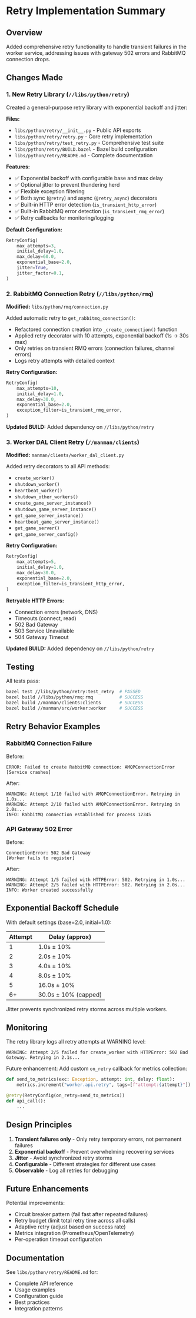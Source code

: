 # Retry Implementation Summary

## Overview

Added comprehensive retry functionality to handle transient failures in the worker service, addressing issues with gateway 502 errors and RabbitMQ connection drops.

## Changes Made

### 1. New Retry Library (`//libs/python/retry`)

Created a general-purpose retry library with exponential backoff and jitter:

**Files:**
- `libs/python/retry/__init__.py` - Public API exports
- `libs/python/retry/retry.py` - Core retry implementation
- `libs/python/retry/test_retry.py` - Comprehensive test suite
- `libs/python/retry/BUILD.bazel` - Bazel build configuration
- `libs/python/retry/README.md` - Complete documentation

**Features:**
- ✅ Exponential backoff with configurable base and max delay
- ✅ Optional jitter to prevent thundering herd
- ✅ Flexible exception filtering
- ✅ Both sync (`@retry`) and async (`@retry_async`) decorators
- ✅ Built-in HTTP error detection (`is_transient_http_error`)
- ✅ Built-in RabbitMQ error detection (`is_transient_rmq_error`)
- ✅ Retry callbacks for monitoring/logging

**Default Configuration:**
```python
RetryConfig(
    max_attempts=3,
    initial_delay=1.0,
    max_delay=60.0,
    exponential_base=2.0,
    jitter=True,
    jitter_factor=0.1,
)
```

### 2. RabbitMQ Connection Retry (`//libs/python/rmq`)

**Modified:** `libs/python/rmq/connection.py`

Added automatic retry to `get_rabbitmq_connection()`:
- Refactored connection creation into `_create_connection()` function
- Applied retry decorator with 10 attempts, exponential backoff (1s → 30s max)
- Only retries on transient RMQ errors (connection failures, channel errors)
- Logs retry attempts with detailed context

**Retry Configuration:**
```python
RetryConfig(
    max_attempts=10,
    initial_delay=1.0,
    max_delay=30.0,
    exponential_base=2.0,
    exception_filter=is_transient_rmq_error,
)
```

**Updated BUILD:** Added dependency on `//libs/python/retry`

### 3. Worker DAL Client Retry (`//manman/clients`)

**Modified:** `manman/clients/worker_dal_client.py`

Added retry decorators to all API methods:
- `create_worker()`
- `shutdown_worker()`
- `heartbeat_worker()`
- `shutdown_other_workers()`
- `create_game_server_instance()`
- `shutdown_game_server_instance()`
- `get_game_server_instance()`
- `heartbeat_game_server_instance()`
- `get_game_server()`
- `get_game_server_config()`

**Retry Configuration:**
```python
RetryConfig(
    max_attempts=5,
    initial_delay=1.0,
    max_delay=30.0,
    exponential_base=2.0,
    exception_filter=is_transient_http_error,
)
```

**Retryable HTTP Errors:**
- Connection errors (network, DNS)
- Timeouts (connect, read)
- 502 Bad Gateway
- 503 Service Unavailable
- 504 Gateway Timeout

**Updated BUILD:** Added dependency on `//libs/python/retry`

## Testing

All tests pass:
```bash
bazel test //libs/python/retry:test_retry  # PASSED
bazel build //libs/python/rmq:rmq          # SUCCESS
bazel build //manman/clients:clients       # SUCCESS
bazel build //manman/src/worker:worker     # SUCCESS
```

## Retry Behavior Examples

### RabbitMQ Connection Failure

Before:
```
ERROR: Failed to create RabbitMQ connection: AMQPConnectionError
[Service crashes]
```

After:
```
WARNING: Attempt 1/10 failed with AMQPConnectionError. Retrying in 1.0s...
WARNING: Attempt 2/10 failed with AMQPConnectionError. Retrying in 2.0s...
INFO: RabbitMQ connection established for process 12345
```

### API Gateway 502 Error

Before:
```
ConnectionError: 502 Bad Gateway
[Worker fails to register]
```

After:
```
WARNING: Attempt 1/5 failed with HTTPError: 502. Retrying in 1.0s...
WARNING: Attempt 2/5 failed with HTTPError: 502. Retrying in 2.0s...
INFO: Worker created successfully
```

## Exponential Backoff Schedule

With default settings (base=2.0, initial=1.0):

| Attempt | Delay (approx) |
|---------|----------------|
| 1       | 1.0s ± 10%    |
| 2       | 2.0s ± 10%    |
| 3       | 4.0s ± 10%    |
| 4       | 8.0s ± 10%    |
| 5       | 16.0s ± 10%   |
| 6+      | 30.0s ± 10% (capped) |

Jitter prevents synchronized retry storms across multiple workers.

## Monitoring

The retry library logs all retry attempts at WARNING level:
```
WARNING: Attempt 2/5 failed for create_worker with HTTPError: 502 Bad Gateway. Retrying in 2.1s...
```

Future enhancement: Add custom `on_retry` callback for metrics collection:
```python
def send_to_metrics(exc: Exception, attempt: int, delay: float):
    metrics.increment("worker.api.retry", tags=[f"attempt:{attempt}"])

@retry(RetryConfig(on_retry=send_to_metrics))
def api_call():
    ...
```

## Design Principles

1. **Transient failures only** - Only retry temporary errors, not permanent failures
2. **Exponential backoff** - Prevent overwhelming recovering services
3. **Jitter** - Avoid synchronized retry storms
4. **Configurable** - Different strategies for different use cases
5. **Observable** - Log all retries for debugging

## Future Enhancements

Potential improvements:
- Circuit breaker pattern (fail fast after repeated failures)
- Retry budget (limit total retry time across all calls)
- Adaptive retry (adjust based on success rate)
- Metrics integration (Prometheus/OpenTelemetry)
- Per-operation timeout configuration

## Documentation

See `libs/python/retry/README.md` for:
- Complete API reference
- Usage examples
- Configuration guide
- Best practices
- Integration patterns
